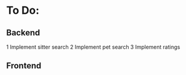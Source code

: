 # To Do:

## Backend
1 Implement sitter search
2 Implement pet search
3 Implement ratings

## Frontend

